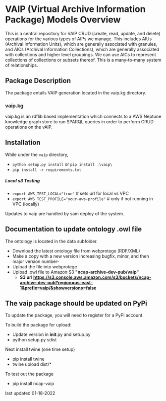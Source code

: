# VAIP (Virtual Archive Information Package) Models Overview
This is a central repository for VAIP CRUD (create, read, update, and delete) operations for the various types of AIPs
we manage. This includes AIUs (Archival Information Units), which are generally associated with granules, and 
AICs (Archival Information Collections), which are generally associated with collections and higher level groupings. 
We can use AICs to represent collections of collections or subsets thereof. This is a many-to-many 
system of relationships. 

## Package Description
The package entails VAIP generation located in the vaip.kg directory.

### vaip.kg
vaip.kg is an rdflib based implementation which connects to a AWS Neptune knowledge graph store to run SPARQL queries in order to perform CRUD operations on the vAIP.

## Installation
While under the `vaip` directory,

* `python setup.py install` or `pip install .\vaip\`
* `pip install -r requirements.txt`

##### Local s3 Testing
* `export AWS_TEST_LOCAL="true"` # sets url for local vs VPC
* `export AWS_TEST_PROFILE="your-aws-profile"` # only if not running in VPC (locally)

Updates to vaip are handled by sam deploy of the system.

## Documentation to update ontology .owl file 
The ontology is located in the data subfolder.

- Download the latest ontology file from webprotege (RDF/XML)
- Make a copy with a new version increasing bugfix, minor, and then major version number-
- Upload the file into webprotege 
- Upload .owl file to Amazon S3 **"ncap-archive-dev-pub/vaip"**
	 - **S3 url https://s3.console.aws.amazon.com/s3/buckets/ncap-archive-dev-pub?region=us-east-1&prefix=vaip/&showversions=false**

	
## The vaip package should be updated on PyPi
To update the package, you will need to register for a PyPi account.

To build the package for upload:
- Update version in __init__.py and setup.py
- python setup.py sdist

Next install twine (one time setup)

- pip install twine
- twine upload dist/*

To test out the package
- pip install ncap-vaip


last updated 01-18-2022
